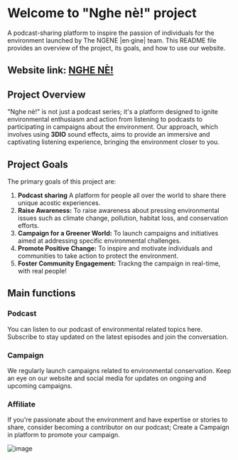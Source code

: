 # Welcome to "Nghe nè!" project
A podcast-sharing platform to inspire the passion of individuals for the environment launched by The NGENE |en·gine| team. This README file provides an overview of the project, its goals, and how to use our website.
## Website link: [NGHE NÈ!](https://nghene-podcast-0450a8f67052.herokuapp.com/index.php)

## Project Overview
"Nghe nè!" is not just a podcast series; it's a platform designed to ignite environmental enthusiasm and action from listening to podcasts to participating in campaigns about the environment. Our approach, which involves using **3DIO** sound effects, aims to provide an immersive and captivating listening experience, bringing the environment closer to you.

## Project Goals
The primary goals of this project are:
1. **Podcast sharing** A platform for people all over the world to share there unique acostic experiences.
2. **Raise Awareness:** To raise awareness about pressing environmental issues such as climate change, pollution, habitat loss, and conservation efforts.
3. **Campaign for a Greener World:** To launch campaigns and initiatives aimed at addressing specific environmental challenges.
4. **Promote Positive Change:** To inspire and motivate individuals and communities to take action to protect the environment.
5. **Foster Community Engagement:** Trackng the campaign in real-time, with real people!

## Main functions
### Podcast
You can listen to our podcast of environmental related topics here. Subscribe to stay updated on the latest episodes and join the conversation.
### Campaign
We regularly launch campaigns related to environmental conservation. Keep an eye on our website and social media for updates on ongoing and upcoming campaigns.
### Affiliate
If you're passionate about the environment and have expertise or stories to share, consider becoming a contributor on our podcast; Create a Campaign in platform to promote your campaign.

![image](https://github.com/linhtingg/podcast/assets/116622444/efdc7eb6-4f47-489d-a802-a3e44e8e0c08)
